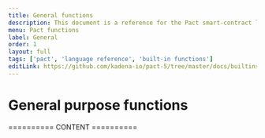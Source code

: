 ```yaml
---
title: General functions
description: This document is a reference for the Pact smart-contract language, designed for correct, transactional execution on a high-performance blockchain.
menu: Pact functions
label: General
order: 1
layout: full
tags: ['pact', 'language reference', 'built-in functions']
editLink: https://github.com/kadena-io/pact-5/tree/master/docs/builtins/General
---
```


# General purpose functions

========== CONTENT ==========
